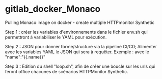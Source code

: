 # gitlab_docker_Monaco
Pulling Monaco image on docker - create multiple HTTPmonitor Synthetic 

Step 1 : créer les variables d'environnements dans le fichier env.sh qui permettront à variabiliser le YAML pour exécution.

Step 2 : JSON pour donner forme/structure via la pipeline CI/CD; Alimenter avec les variables YAML le JSON qui sera à requêter.
         Exemple : avec le "name":"{{.name}}"
         
Step 3 : Edition du shell "loop.sh", afin de créer une boucle sur les urls qui feront office chacunes de scénarios HTTPMonitor Synthetic.
